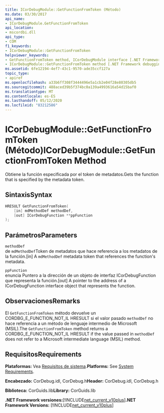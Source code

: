 ```yaml
---
title: ICorDebugModule::GetFunctionFromToken (Método)
ms.date: 03/30/2017
api_name:
- ICorDebugModule.GetFunctionFromToken
api_location:
- mscordbi.dll
api_type:
- COM
f1_keywords:
- ICorDebugModule::GetFunctionFromToken
helpviewer_keywords:
- GetFunctionFromToken method, ICorDebugModule interface [.NET Framework debugging]
- ICorDebugModule::GetFunctionFromToken method [.NET Framework debugging]
ms.assetid: 6fe12194-4ef7-43c1-9570-ade35ccf127a
topic_type:
- apiref
ms.openlocfilehash: a33b6ff308f3444496e5a1cb2e04f28e80305db5
ms.sourcegitcommit: 488aced39b5f374bc0a139a4993616a54d15baf0
ms.translationtype: MT
ms.contentlocale: es-ES
ms.lasthandoff: 05/12/2020
ms.locfileid: "83212586"
---
```

# <a name="icordebugmodulegetfunctionfromtoken-method"></a><span data-ttu-id="147d9-102">ICorDebugModule::GetFunctionFromToken (Método)</span><span class="sxs-lookup"><span data-stu-id="147d9-102">ICorDebugModule::GetFunctionFromToken Method</span></span>
<span data-ttu-id="147d9-103">Obtiene la función especificada por el token de metadatos.</span><span class="sxs-lookup"><span data-stu-id="147d9-103">Gets the function that is specified by the metadata token.</span></span>  
  
## <a name="syntax"></a><span data-ttu-id="147d9-104">Sintaxis</span><span class="sxs-lookup"><span data-stu-id="147d9-104">Syntax</span></span>  
  
```cpp  
HRESULT GetFunctionFromToken(  
    [in] mdMethodDef methodDef,  
    [out] ICorDebugFunction **ppFunction  
);  
```  
  
## <a name="parameters"></a><span data-ttu-id="147d9-105">Parámetros</span><span class="sxs-lookup"><span data-stu-id="147d9-105">Parameters</span></span>  
 `methodDef`  
 <span data-ttu-id="147d9-106">de `mdMethodDef`Token de metadatos que hace referencia a los metadatos de la función.</span><span class="sxs-lookup"><span data-stu-id="147d9-106">[in] A `mdMethodDef` metadata token that references the function's metadata.</span></span>  
  
 `ppFunction`  
 <span data-ttu-id="147d9-107">enuncia Puntero a la dirección de un objeto de interfaz ICorDebugFunction que representa la función.</span><span class="sxs-lookup"><span data-stu-id="147d9-107">[out] A pointer to the address of a ICorDebugFunction interface object that represents the function.</span></span>  
  
## <a name="remarks"></a><span data-ttu-id="147d9-108">Observaciones</span><span class="sxs-lookup"><span data-stu-id="147d9-108">Remarks</span></span>  
 <span data-ttu-id="147d9-109">El `GetFunctionFromToken` método devuelve un CORDBG_E_FUNCTION_NOT_IL HRESULT si el valor pasado `methodDef` no hace referencia a un método de lenguaje intermedio de Microsoft (MSIL).</span><span class="sxs-lookup"><span data-stu-id="147d9-109">The `GetFunctionFromToken` method returns a CORDBG_E_FUNCTION_NOT_IL HRESULT if the value passed in `methodDef` does not refer to a Microsoft intermediate language (MSIL) method.</span></span>  
  
## <a name="requirements"></a><span data-ttu-id="147d9-110">Requisitos</span><span class="sxs-lookup"><span data-stu-id="147d9-110">Requirements</span></span>  
 <span data-ttu-id="147d9-111">**Plataformas:** Vea [Requisitos de sistema](../../get-started/system-requirements.md).</span><span class="sxs-lookup"><span data-stu-id="147d9-111">**Platforms:** See [System Requirements](../../get-started/system-requirements.md).</span></span>  
  
 <span data-ttu-id="147d9-112">**Encabezado:** CorDebug.idl, CorDebug.h</span><span class="sxs-lookup"><span data-stu-id="147d9-112">**Header:** CorDebug.idl, CorDebug.h</span></span>  
  
 <span data-ttu-id="147d9-113">**Biblioteca:** CorGuids.lib</span><span class="sxs-lookup"><span data-stu-id="147d9-113">**Library:** CorGuids.lib</span></span>  
  
 <span data-ttu-id="147d9-114">**.NET Framework versiones:**[!INCLUDE[net_current_v10plus](../../../../includes/net-current-v10plus-md.md)]</span><span class="sxs-lookup"><span data-stu-id="147d9-114">**.NET Framework Versions:** [!INCLUDE[net_current_v10plus](../../../../includes/net-current-v10plus-md.md)]</span></span>
